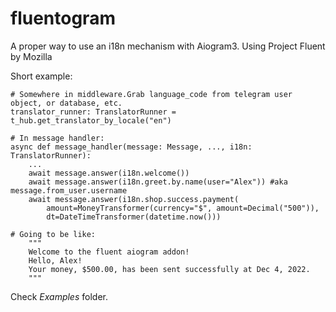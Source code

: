 # fluentogram

A proper way to use an i18n mechanism with Aiogram3.
Using Project Fluent by Mozilla

Short example:
```
# Somewhere in middleware.Grab language_code from telegram user object, or database, etc.
translator_runner: TranslatorRunner = t_hub.get_translator_by_locale("en")

# In message handler:
async def message_handler(message: Message, ..., i18n: TranslatorRunner):
    ...
    await message.answer(i18n.welcome())
    await message.answer(i18n.greet.by.name(user="Alex")) #aka message.from_user.username
    await message.answer(i18n.shop.success.payment(
        amount=MoneyTransformer(currency="$", amount=Decimal("500")),
        dt=DateTimeTransformer(datetime.now()))

# Going to be like:
    """
    Welcome to the fluent aiogram addon! 
    Hello, Alex! 
    Your money, $500.00, has been sent successfully at Dec 4, 2022.
    """
```
Check *Examples* folder.